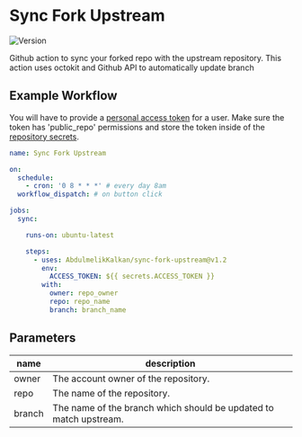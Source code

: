# Sync Fork Upstream
![Version](https://img.shields.io/github/v/release/AbdulmelikKalkan/sync-fork-upstream)

Github action to sync your forked repo with the upstream repository.
This action uses octokit and Github API to automatically update branch

## Example Workflow

You will have to provide a [personal access token](https://docs.github.com/en/free-pro-team@latest/github/authenticating-to-github/creating-a-personal-access-token) for a user. Make sure the token has 'public_repo' permissions and store the token inside of the [repository secrets](https://docs.github.com/en/free-pro-team@latest/actions/reference/encrypted-secrets#creating-encrypted-secrets-for-a-repository).

```yml
name: Sync Fork Upstream

on:
  schedule:
    - cron: '0 8 * * *' # every day 8am
  workflow_dispatch: # on button click

jobs:
  sync:

    runs-on: ubuntu-latest

    steps:
      - uses: AbdulmelikKalkan/sync-fork-upstream@v1.2
        env:
          ACCESS_TOKEN: ${{ secrets.ACCESS_TOKEN }}
        with:
          owner: repo_owner
          repo: repo_name
          branch: branch_name
```

## Parameters

|   name        |   description                                 |
|---            |---                                            |
|   owner       |   The account owner of the repository.        |
|   repo        |   The name of the repository.                 |
|   branch      |   The name of the branch which should be updated to match upstream.                   |
